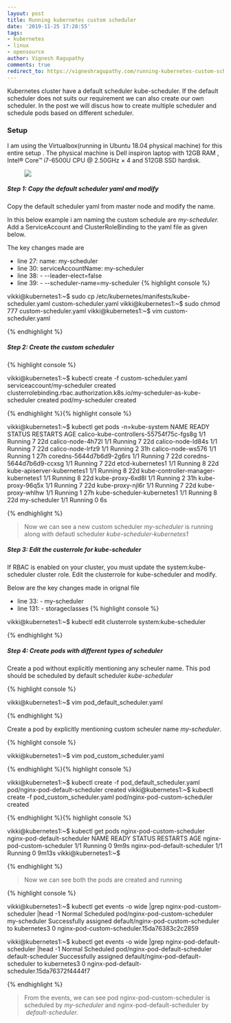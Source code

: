```yaml
---
layout: post
title: Running kubernetes custom scheduler
date: '2019-11-25 17:28:55'
tags:
- kubernetes
- linux
- opensource
author: Vignesh Ragupathy
comments: true
redirect_to: https://vigneshragupathy.com/running-kubernetes-custom-scheduler/
---
```

Kubernetes cluster have a default scheduler kube-scheduler. If the default scheduler does not suits our requirement we can also create our own scheduler. In the post we will discus how to create multiple scheduler and schedule pods based on different scheduler.

### **Setup**

I am using the Virtualbox(running in Ubuntu 18.04 physical machine) for this entire setup . The physical machine is Dell inspiron laptop with 12GB RAM , Intel® Core™ i7-6500U CPU @ 2.50GHz × 4 and 512GB SSD hardisk.

<!--kg-card-begin: image--><figure class="kg-card kg-image-card"><img src="/content/images/2019/11/setup-4.jpg" class="kg-image"></figure><!--kg-card-end: image-->
##### Step 1: Copy the default scheduler yaml and modify

Copy the default scheduler yaml from master node and modify the name.

In this below example i am naming the custom schedule are _my-scheduler._ Add a ServiceAccount and ClusterRoleBinding to the yaml file as given below.

The key changes made are

- line 27: name: my-scheduler
- line 30: serviceAccountName: my-scheduler
- line 38: - --leader-elect=false
- line 39: - --scheduler-name=my-scheduler
{% highlight console %}

vikki@kubernetes1:~$ sudo cp /etc/kubernetes/manifests/kube-scheduler.yaml custom-scheduler.yaml
vikki@kubernetes1:~$ sudo chmod 777 custom-scheduler.yaml 
vikki@kubernetes1:~$ vim custom-scheduler.yaml 

{% endhighlight %}<!--kg-card-begin: html--><script src="https://gist.github.com/vigneshragupathy/2a8e765cb702a7f8edf4e8760599da10.js"></script><!--kg-card-end: html-->
##### Step 2: Create the custom scheduler
{% highlight console %}

vikki@kubernetes1:~$ kubectl create -f custom-scheduler.yaml 
serviceaccount/my-scheduler created
clusterrolebinding.rbac.authorization.k8s.io/my-scheduler-as-kube-scheduler created
pod/my-scheduler created

{% endhighlight %}{% highlight console %}

vikki@kubernetes1:~$ kubectl get pods -n=kube-system 
NAME READY STATUS RESTARTS AGE
calico-kube-controllers-55754f75c-fgs8g 1/1 Running 7 22d
calico-node-4h72l 1/1 Running 7 22d
calico-node-ld84s 1/1 Running 7 22d
calico-node-lrfz9 1/1 Running 2 31h
calico-node-ws576 1/1 Running 1 27h
coredns-5644d7b6d9-2g6rs 1/1 Running 7 22d
coredns-5644d7b6d9-ccxsg 1/1 Running 7 22d
etcd-kubernetes1 1/1 Running 8 22d
kube-apiserver-kubernetes1 1/1 Running 8 22d
kube-controller-manager-kubernetes1 1/1 Running 8 22d
kube-proxy-6xd8l 1/1 Running 2 31h
kube-proxy-96q5x 1/1 Running 7 22d
kube-proxy-njl6r 1/1 Running 7 22d
kube-proxy-whlhw 1/1 Running 1 27h
kube-scheduler-kubernetes1 1/1 Running 8 22d
my-scheduler 1/1 Running 0 6s

{% endhighlight %}

> Now we can see a new custom scheduler _my-scheduler_ is running along with defautl scheduler _kube-scheduler-kubernetes1_

##### Step 3: Edit the custerrole for kube-scheduler

If RBAC is enabled on your cluster, you must update the system:kube-scheduler cluster role. Edit the clusterrole for kube-scheduler and modify.

Below are the key changes made in orignal file

- line 33: - my-scheduler
- line 131: - storageclasses
{% highlight console %}

vikki@kubernetes1:~$ kubectl edit clusterrole system:kube-scheduler

{% endhighlight %}<!--kg-card-begin: html--><script src="https://gist.github.com/vigneshragupathy/801aa697779378ff30e46e5247de8980.js"></script><!--kg-card-end: html-->
##### Step 4: Create pods with different types of scheduler

Create a pod without explicitly mentioning any scheuler name. This pod should be scheduled by default scheduler _kube-scheduler_

{% highlight console %}

vikki@kubernetes1:~$ vim pod_default_scheduler.yaml

{% endhighlight %}<!--kg-card-begin: html--><script src="https://gist.github.com/vigneshragupathy/cfe05dda5b00a4f170b9cdd08f6aa0dd.js"></script><!--kg-card-end: html-->

Create a pod by explicitly mentioning custom scheuler name _my-scheduler_.

{% highlight console %}

vikki@kubernetes1:~$ vim pod_custom_scheduler.yaml 

{% endhighlight %}<!--kg-card-begin: html--><script src="https://gist.github.com/vigneshragupathy/04cc5ac3e1933b4c1979a631de424116.js"></script><!--kg-card-end: html-->{% highlight console %}

vikki@kubernetes1:~$ kubectl create -f pod_default_scheduler.yaml 
pod/nginx-pod-default-scheduler created
vikki@kubernetes1:~$ kubectl create -f pod_custom_scheduler.yaml 
pod/nginx-pod-custom-scheduler created

{% endhighlight %}{% highlight console %}

vikki@kubernetes1:~$ kubectl get pods nginx-pod-custom-scheduler nginx-pod-default-scheduler
NAME READY STATUS RESTARTS AGE
nginx-pod-custom-scheduler 1/1 Running 0 9m9s
nginx-pod-default-scheduler 1/1 Running 0 9m13s
vikki@kubernetes1:~$ 

{% endhighlight %}

> Now we can see both the pods are created and running

{% highlight console %}

vikki@kubernetes1:~$ kubectl get events -o wide |grep nginx-pod-custom-scheduler |head -1
<unknown> Normal Scheduled pod/nginx-pod-custom-scheduler my-scheduler Successfully assigned default/nginx-pod-custom-scheduler to kubernetes3 <unknown> 0 nginx-pod-custom-scheduler.15da76383c2c2859

vikki@kubernetes1:~$ kubectl get events -o wide |grep nginx-pod-default-scheduler |head -1
<unknown> Normal Scheduled pod/nginx-pod-default-scheduler default-scheduler Successfully assigned default/nginx-pod-default-scheduler to kubernetes3 <unknown> 0 nginx-pod-default-scheduler.15da76372f4444f7

{% endhighlight %}

> From the events, we can see pod nginx-pod-custom-scheduler is scheduled by _my-scheduler_ and nginx-pod-default-scheduler by &nbsp;_default-scheduler._

